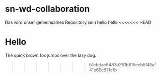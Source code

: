 # sn-wd-collaboration
Das wird unser gemeinsames Repository sein
hello
hello
<<<<<<< HEAD


Hello
=======
The quick brown fox jumps over the lazy dog.
>>>>>>> b1ebdae6483d351b815ecb5f48af41e60c97fcfb
